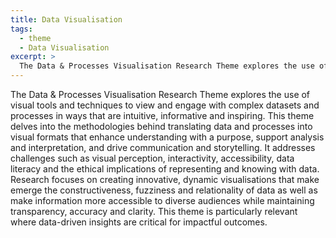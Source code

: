 ```yaml
---
title: Data Visualisation
tags:
  - theme
  - Data Visualisation
excerpt: >
  The Data & Processes Visualisation Research Theme explores the use of visual tools and techniques to view and engage with complex datasets and processes in ways that are intuitive, informative and inspiring.
---
```


The Data & Processes Visualisation Research Theme explores the use of visual tools and techniques to view and engage with complex datasets and processes in ways that are intuitive, informative and inspiring. This theme delves into the methodologies behind translating data and processes into visual formats that enhance understanding with a purpose, support analysis and interpretation, and drive communication and storytelling. It addresses challenges such as visual perception, interactivity, accessibility, data literacy and the ethical implications of representing and knowing with data. Research focuses on creating innovative, dynamic visualisations that make emerge the constructiveness, fuzziness and relationality of data as well as make information more accessible to diverse audiences while maintaining transparency, accuracy and clarity. This theme is particularly relevant where data-driven insights are critical for impactful outcomes.
